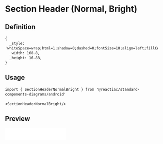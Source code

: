 # Section Header (Normal, Bright)

## Definition

```
{
  _style: 'whiteSpace=wrap;html=1;shadow=0;dashed=0;fontSize=10;align=left;fillColor=#FFFFFF;strokeColor=#FFFFFF;fontColor=#4D4D4D;',
  _width: 168.8,
  _height: 16.88,
}
```

## Usage

```
import { SectionHeaderNormalBright } from '@reactiac/standard-components-diagrams/android'

<SectionHeaderNormalBright/>
```

## Preview

<img src="./section-header-normal-bright.png" width="200"/>
